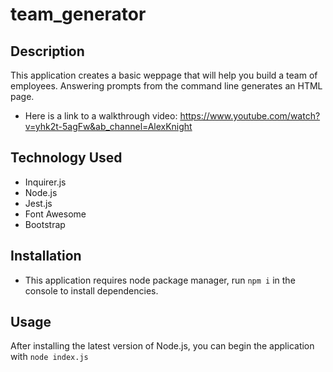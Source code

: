 # team_generator

## Description
This application creates a basic weppage that will help you build a team of employees. Answering prompts from the command line generates an HTML page.

- Here is a link to a walkthrough video:
https://www.youtube.com/watch?v=yhk2t-5agFw&ab_channel=AlexKnight

## Technology Used
- Inquirer.js
- Node.js
- Jest.js
- Font Awesome
- Bootstrap


## Installation

- This application requires node package manager, 
run `npm i` in the console to install dependencies.

## Usage 

After installing the latest version of Node.js, 
you can begin the application with `node index.js`
